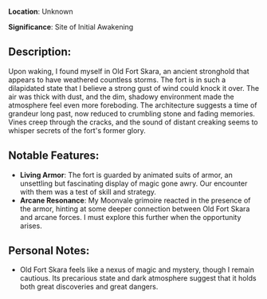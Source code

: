 **Location**: Unknown

**Significance**: Site of Initial Awakening

## Description:
Upon waking, I found myself in Old Fort Skara, an ancient stronghold that appears to have weathered countless storms. The fort is in such a dilapidated state that I believe a strong gust of wind could knock it over. The air was thick with dust, and the dim, shadowy environment made the atmosphere feel even more foreboding. The architecture suggests a time of grandeur long past, now reduced to crumbling stone and fading memories. Vines creep through the cracks, and the sound of distant creaking seems to whisper secrets of the fort's former glory. 
## Notable Features:
- **Living Armor**: The fort is guarded by animated suits of armor, an unsettling but fascinating display of magic gone awry. Our encounter with them was a test of skill and strategy. 
- **Arcane Resonance**: My Moonvale grimoire reacted in the presence of the armor, hinting at some deeper connection between Old Fort Skara and arcane forces. I must explore this further when the opportunity arises.
## Personal Notes:
- Old Fort Skara feels like a nexus of magic and mystery, though I remain cautious. Its precarious state and dark atmosphere suggest that it holds both great discoveries and great dangers.